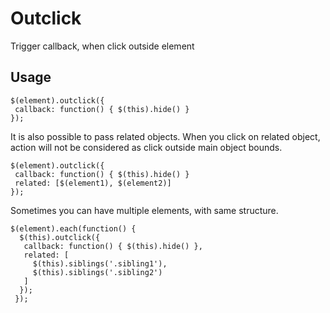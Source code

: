 Outclick
========

Trigger callback, when click outside element

Usage
-----

```
$(element).outclick({ 
 callback: function() { $(this).hide() }
});
```

It is also possible to pass related objects. When you click on related object, action will not be considered as click outside main object bounds.

```
$(element).outclick({ 
 callback: function() { $(this).hide() }
 related: [$(element1), $(element2)]
});
```

Sometimes you can have multiple elements, with same structure. 

```
$(element).each(function() {
  $(this).outclick({
   callback: function() { $(this).hide() },
   related: [
     $(this).siblings('.sibling1'),
     $(this).siblings('.sibling2')
   ]
  });
 });
```
